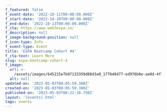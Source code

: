 ```yaml
---
f_featured: false
f_event-date: '2022-10-11T00:00:00.000Z'
f_start-date: '2022-10-10T00:00:00.000Z'
f_end-date: '2022-10-13T00:00:00.000Z'
f_cta: https://www.web3espa.io/
f_description: null
f_image-background-position: null
f_icon-type: Info
f_event-type: Event
title: 'ESPA Bootcamp Cohort #4'
f_cta-text: Learn More
slug: espa-bootcamp-cohort-4
f_image:
  url: >-
    /assets/images/645215e7b97133359d88d3a0_177648477-ed976b8e-ae0d-4f18-8d91-2d8512d3fb54_hua7fa79449114663eebf6af324bdad7a2_1514667_1333x0_resize_q90_linear_2.png
  alt: null
updated-on: '2023-05-03T08:05:59.380Z'
created-on: '2023-05-03T08:05:59.380Z'
published-on: '2023-05-03T08:22:38.798Z'
layout: '[events].html'
tags: events
---
```



